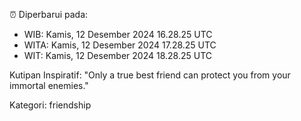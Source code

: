 ⏰ Diperbarui pada:
- WIB: Kamis, 12 Desember 2024 16.28.25 UTC
- WITA: Kamis, 12 Desember 2024 17.28.25 UTC
- WIT: Kamis, 12 Desember 2024 18.28.25 UTC

Kutipan Inspiratif:
"Only a true best friend can protect you from your immortal enemies."


Kategori: friendship

